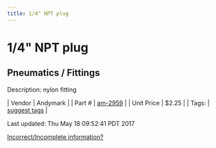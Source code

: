 ```yaml
---
title: 1/4" NPT plug
---
```


# 1/4" NPT plug
## Pneumatics / Fittings
Description: 	nylon fitting 

| Vendor | Andymark | 
| Part # | [am-2959](http://www.andymark.com/product-p/am-2959.htm) | 
| Unit Price | $2.25 | 
| Tags: | [suggest tags](https://docs.google.com/forms/d/e/1FAIpQLSeWyY8v3RgOty-MyWmh9U0iivNYN_molChYyS-0U-o-kOAv_g/viewform) | 

Last updated: Thu May 18 09:52:41 PDT 2017

 [Incorrect/Incomplete information?](https://docs.google.com/forms/d/e/1FAIpQLSeWyY8v3RgOty-MyWmh9U0iivNYN_molChYyS-0U-o-kOAv_g/viewform)